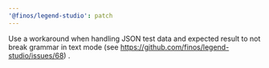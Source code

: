 ```yaml
---
'@finos/legend-studio': patch
---
```


Use a workaround when handling JSON test data and expected result to not break grammar in text mode (see https://github.com/finos/legend-studio/issues/68) .
